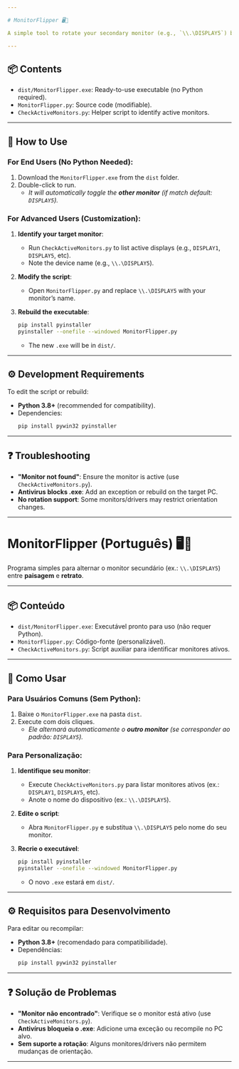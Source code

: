 ```yaml
---

# MonitorFlipper 🖥️🔄  

A simple tool to rotate your secondary monitor (e.g., `\\.\DISPLAY5`) between **landscape** and **portrait** modes.  

---
```


## 📦 **Contents**  
- `dist/MonitorFlipper.exe`: Ready-to-use executable (no Python required).  
- `MonitorFlipper.py`: Source code (modifiable).  
- `CheckActiveMonitors.py`: Helper script to identify active monitors.  

---

## 🚀 **How to Use**  

### For End Users (No Python Needed):  
1. Download the `MonitorFlipper.exe` from the `dist` folder.  
2. Double-click to run.  
   - *It will automatically toggle the **other monitor** (if match default: `DISPLAY5`).*  

### For Advanced Users (Customization):  
1. **Identify your target monitor**:  
   - Run `CheckActiveMonitors.py` to list active displays (e.g., `DISPLAY1`, `DISPLAY5`, etc).  
   - Note the device name (e.g., `\\.\DISPLAY5`).  

2. **Modify the script**:  
   - Open `MonitorFlipper.py` and replace `\\.\DISPLAY5` with your monitor’s name.  

3. **Rebuild the executable**:  
   ```sh
   pip install pyinstaller
   pyinstaller --onefile --windowed MonitorFlipper.py
   ```  
   - The new `.exe` will be in `dist/`.  

---

## ⚙️ **Development Requirements**  
To edit the script or rebuild:  
- **Python 3.8+** (recommended for compatibility).  
- Dependencies:  
  ```sh
  pip install pywin32 pyinstaller
  ```  

---

## ❓ **Troubleshooting**  
- **"Monitor not found"**: Ensure the monitor is active (use `CheckActiveMonitors.py`).  
- **Antivirus blocks .exe**: Add an exception or rebuild on the target PC.  
- **No rotation support**: Some monitors/drivers may restrict orientation changes.  

---

# MonitorFlipper (Português) 🖥️🔄  

Programa simples para alternar o monitor secundário (ex.: `\\.\DISPLAY5`) entre **paisagem** e **retrato**.  

---

## 📦 **Conteúdo**  
- `dist/MonitorFlipper.exe`: Executável pronto para uso (não requer Python).  
- `MonitorFlipper.py`: Código-fonte (personalizável).  
- `CheckActiveMonitors.py`: Script auxiliar para identificar monitores ativos.  

---

## 🚀 **Como Usar**  

### Para Usuários Comuns (Sem Python):  
1. Baixe o `MonitorFlipper.exe` na pasta `dist`.  
2. Execute com dois cliques.  
   - *Ele alternará automaticamente o **outro monitor** (se corresponder ao padrão: `DISPLAY5`).*  

### Para Personalização:  
1. **Identifique seu monitor**:  
   - Execute `CheckActiveMonitors.py` para listar monitores ativos (ex.: `DISPLAY1`, `DISPLAY5`, etc).  
   - Anote o nome do dispositivo (ex.: `\\.\DISPLAY5`).  

2. **Edite o script**:  
   - Abra `MonitorFlipper.py` e substitua `\\.\DISPLAY5` pelo nome do seu monitor.  

3. **Recrie o executável**:  
   ```sh
   pip install pyinstaller
   pyinstaller --onefile --windowed MonitorFlipper.py
   ```  
   - O novo `.exe` estará em `dist/`.  

---

## ⚙️ **Requisitos para Desenvolvimento**  
Para editar ou recompilar:  
- **Python 3.8+** (recomendado para compatibilidade).  
- Dependências:  
  ```sh
  pip install pywin32 pyinstaller
  ```  

---

## ❓ **Solução de Problemas**  
- **"Monitor não encontrado"**: Verifique se o monitor está ativo (use `CheckActiveMonitors.py`).  
- **Antivírus bloqueia o .exe**: Adicione uma exceção ou recompile no PC alvo.  
- **Sem suporte a rotação**: Alguns monitores/drivers não permitem mudanças de orientação.  

--- 

